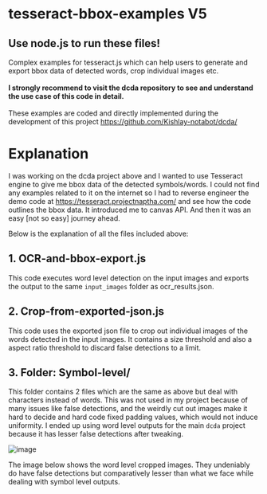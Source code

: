 # tesseract-bbox-examples V5
## Use node.js to run these files!
Complex examples for tesseract.js which can help users to generate and export bbox data of detected words, crop individual images etc.  <br><br>
**I strongly recommend to visit the dcda repository to see and understand the use case of this code in detail.**  <br><br>
These examples are coded and directly implemented during the development of this project https://github.com/Kishlay-notabot/dcda/  


# Explanation
I was working on the dcda project above and I wanted to use Tesseract engine to give me bbox data of the detected symbols/words. I could not find any examples related to it on the internet so I had to reverse engineer the demo code at https://tesseract.projectnaptha.com/ and see how the code outlines the bbox data. It introduced me to canvas API. And then it was an easy [not so easy] journey ahead.

Below is the explanation of all the files included above:

## 1. OCR-and-bbox-export.js
This code executes word level detection on the input images and exports the output to the same `input_images` folder as ocr_results.json.  
## 2. Crop-from-exported-json.js
This code uses the exported json file to crop out individual images of the words detected in the input images. It contains a size threshold and also a aspect ratio threshold to discard false detections to a limit.  
## 3. Folder: Symbol-level/
This folder contains 2 files which are the same as above but deal with characters instead of words. This was not used in my project because of many issues like false detections, and the weirdly cut out images make it hard to decide and hard code fixed padding values, which would not induce uniformity. I ended up using word level outputs for the main `dcda` project because it has lesser false detections after tweaking.

![image](https://github.com/Kishlay-notabot/tesseract-bbox-examples/assets/67735128/1e01396c-f39c-465d-ace1-d4220d577ada)

The image below shows the word level cropped images. They undeniably do have false detections but comparatively lesser than what we face while dealing with symbol level outputs.
